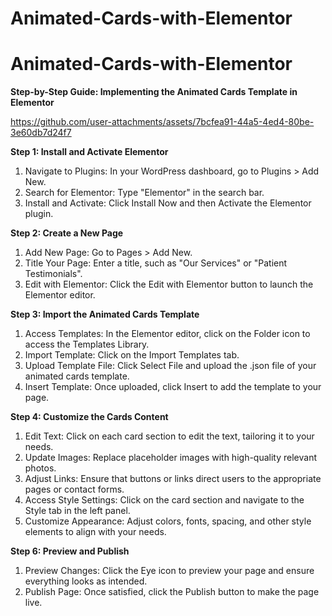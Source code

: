 # Animated-Cards-with-Elementor
# Animated-Cards-with-Elementor
**Step-by-Step Guide: Implementing the Animated Cards Template in Elementor**


https://github.com/user-attachments/assets/7bcfea91-44a5-4ed4-80be-3e60db7d24f7


**Step 1: Install and Activate Elementor**
1) Navigate to Plugins: In your WordPress dashboard, go to Plugins > Add New.
2) Search for Elementor: Type "Elementor" in the search bar.
3) Install and Activate: Click Install Now and then Activate the Elementor plugin.

**Step 2: Create a New Page**
1) Add New Page: Go to Pages > Add New.
2) Title Your Page: Enter a title, such as "Our Services" or "Patient Testimonials".
3) Edit with Elementor: Click the Edit with Elementor button to launch the Elementor editor.

**Step 3: Import the Animated Cards Template**
1) Access Templates: In the Elementor editor, click on the Folder icon to access the Templates Library.
2) Import Template: Click on the Import Templates tab.
3) Upload Template File: Click Select File and upload the .json file of your animated cards template.
4) Insert Template: Once uploaded, click Insert to add the template to your page.

**Step 4: Customize the Cards Content**
1) Edit Text: Click on each card section to edit the text, tailoring it to your needs.
2) Update Images: Replace placeholder images with high-quality relevant photos.
3) Adjust Links: Ensure that buttons or links direct users to the appropriate pages or contact forms.
4) Access Style Settings: Click on the card section and navigate to the Style tab in the left panel.
5) Customize Appearance: Adjust colors, fonts, spacing, and other style elements to align with your needs.

**Step 6: Preview and Publish**
1) Preview Changes: Click the Eye icon to preview your page and ensure everything looks as intended.
2) Publish Page: Once satisfied, click the Publish button to make the page live.
